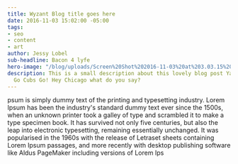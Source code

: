 ```yaml
---
title: Wyzant Blog title goes here
date: 2016-11-03 15:02:00 -05:00
tags:
- seo
- content
- art
author: Jessy Lobel
sub-headline: Bacon 4 lyfe
hero-image: "/blog/uploads/Screen%20Shot%202016-11-03%20at%203.03.15%20PM.png"
description: This is a small description about this lovely blog post Yay woo hoo.
  Go Cubs Go! Hey Chicago what do you say?
---
```


psum is simply dummy text of the printing and typesetting industry. Lorem Ipsum has been the industry's standard dummy text ever since the 1500s, when an unknown printer took a galley of type and scrambled it to make a type specimen book. It has survived not only five centuries, but also the leap into electronic typesetting, remaining essentially unchanged. It was popularised in the 1960s with the release of Letraset sheets containing Lorem Ipsum passages, and more recently with desktop publishing software like Aldus PageMaker including versions of Lorem Ips